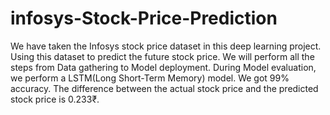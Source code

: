 # infosys-Stock-Price-Prediction
We have taken the Infosys stock price dataset in this deep learning project. Using this dataset to predict the future stock price. We will perform all the steps from Data gathering to Model deployment. During Model evaluation, we perform a LSTM(Long Short-Term Memory) model. We got 99% accuracy. The difference between the actual stock price and the predicted stock price is 0.233₹.
